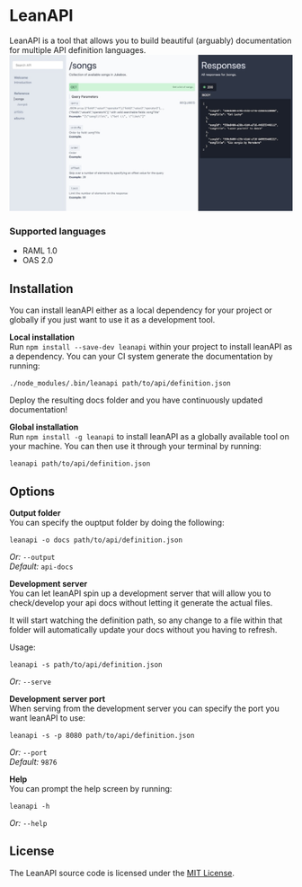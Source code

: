 # LeanAPI

LeanAPI is a tool that allows you to build beautiful (arguably) documentation for multiple API definition languages. 
![LeanAPI screenshot](./repository/readme-top.jpg)

### Supported languages
* RAML 1.0
* OAS 2.0

## Installation

You can install leanAPI either as a local dependency for your project or globally if you just want to use it as a development tool.

**Local installation**  
Run `npm install --save-dev leanapi` within your project to install leanAPI as a dependency. You can your CI system generate the documentation by running:

```
./node_modules/.bin/leanapi path/to/api/definition.json
```

Deploy the resulting docs folder and you have continuously updated documentation!

**Global installation**  
Run `npm install -g leanapi` to install leanAPI as a globally available tool on your machine. You can then use it through your terminal by running:

```
leanapi path/to/api/definition.json
```

## Options

**Output folder**  
You can specify the ouptput folder by doing the following:
```
leanapi -o docs path/to/api/definition.json
```
*Or:* `--output`  
*Default:* `api-docs`

**Development server**  
You can let leanAPI spin up a development server that will allow you to check/develop your api docs without letting it generate the actual files.

It will start watching the definition path, so any change to a file within that folder will automatically update your docs without you having to refresh.

Usage:
```
leanapi -s path/to/api/definition.json
```
*Or:* `--serve`

**Development server port**  
When serving from the development server you can specify the port you want leanAPI to use:

```
leanapi -s -p 8080 path/to/api/definition.json
```

*Or:* `--port`  
*Default:* `9876`

**Help**  
You can prompt the help screen by running:
```
leanapi -h
```

*Or:* `--help`

## License
The LeanAPI source code is licensed under the [MIT License](https://github.com/bastuijnman/leanapi/blob/master/LICENSE).